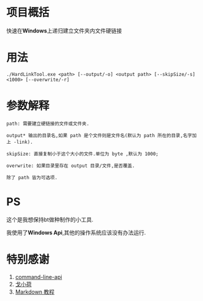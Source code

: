 <h1>项目概括</h1>

快速在**Windows**上递归建立文件夹内文件硬链接

<h1>用法</h1>

```
./HardLinkTool.exe <path> [--output/-o] <output path> [--skipSize/-s] <1000> [--overwrite/-r]
```

<h1>参数解释</h1>

````
path: 需要建立硬链接的文件或文件夹.

output* 输出的目录名,如果 path 是个文件则是文件名(默认为 path 所在的目录,名字加上 -link).

skipSize: 直接复制小于这个大小的文件.单位为 byte ,默认为 1000;

overwrite: 如果目录里存在 output 目录/文件,是否覆盖.

除了 path 皆为可选项.
````

<h1>PS</h1>
这个是我想保持bt做种制作的小工具.

我使用了**Windows Api**,其他的操作系统应该没有办法运行.

<h1>特别感谢</h1>

1. [command-line-api](https://github.com/dotnet/command-line-api "使用了这个Nuget包,在项目里实现了命令解析")
2. [戈小荷](https://github.com/gehongyan "感谢大佬一直以来对我的帮助")
3. [Markdown 教程](https://markdown.com.cn/basic-syntax/links.html "现用现查")
